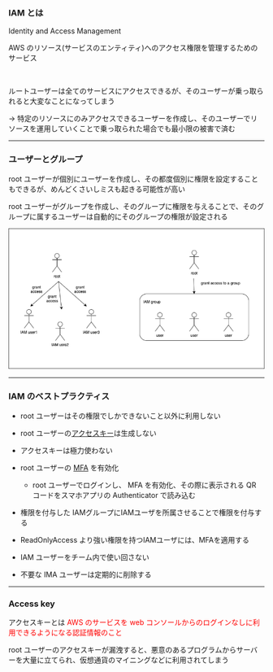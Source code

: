 ### IAM とは

Identity and Access Management

AWS のリソース(サービスのエンティティ)へのアクセス権限を管理するためのサービス

<br>

ルートユーザーは全てのサービスにアクセスできるが、そのユーザーが乗っ取られると大変なことになってしまう

-> 特定のリソースにのみアクセスできるユーザーを作成し、そのユーザーでリソースを運用していくことで乗っ取られた場合でも最小限の被害で済む

---

### ユーザーとグループ

root ユーザーが個別にユーザーを作成し、その都度個別に権限を設定することもできるが、めんどくさいしミスも起きる可能性が高い

root ユーザーがグループを作成し、そのグループに権限を与えることで、そのグループに属するユーザーは自動的にそのグループの権限が設定される

<img src="./img/IMA-group.png" />

---

### IAM のベストプラクティス

- root ユーザーはその権限でしかできないこと以外に利用しない

- root ユーザーの[アクセスキー](#access-key)は生成しない

- アクセスキーは極力使わない

- root ユーザーの [MFA](./Terminology.md) を有効化
    - root ユーザーでログインし、 MFA を有効化、その際に表示される QR コードをスマホアプリの Authenticator で読み込む

- 権限を付与した IAMグループにIAMユーザを所属させることで権限を付与する

- ReadOnlyAccess より強い権限を持つIAMユーザには、MFAを適用する

- IAM ユーザーをチーム内で使い回さない

- 不要な IMA ユーザーは定期的に削除する

---
<div id="access-key"></div>

### Access key

アクセスキーとは <font color="red">AWS のサービスを web コンソールからのログインなしに利用できるようになる認証情報のこと</font>

root ユーザーのアクセスキーが漏洩すると、悪意のあるプログラムからサーバーを大量に立てられ、仮想通貨のマイニングなどに利用されてしまう

